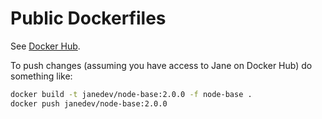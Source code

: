 # Public Dockerfiles

See [Docker Hub](https://hub.docker.com/r/janedev).

To push changes (assuming you have access to Jane on Docker Hub) do something
like:

```bash
docker build -t janedev/node-base:2.0.0 -f node-base .
docker push janedev/node-base:2.0.0
```
